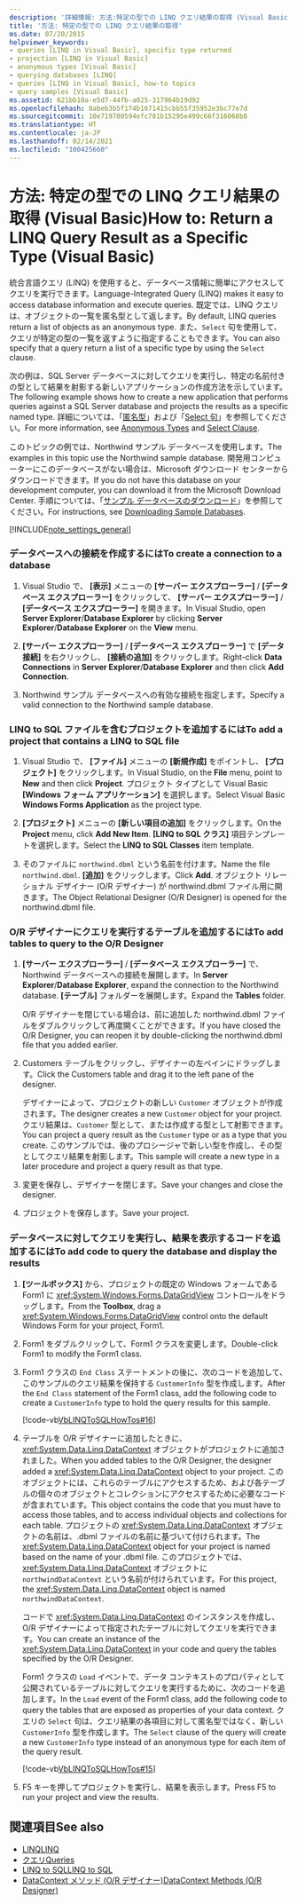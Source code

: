 ```yaml
---
description: '詳細情報: 方法:特定の型での LINQ クエリ結果の取得 (Visual Basic)'
title: '方法: 特定の型での LINQ クエリ結果の取得'
ms.date: 07/20/2015
helpviewer_keywords:
- queries [LINQ in Visual Basic], specific type returned
- projection [LINQ in Visual Basic]
- anonymous types [Visual Basic]
- querying databases [LINQ]
- queries [LINQ in Visual Basic], how-to topics
- query samples [Visual Basic]
ms.assetid: 621bb10a-e5d7-44fb-a025-317964b19d92
ms.openlocfilehash: 8abeb3b5f174b1671415cbb55f35952e3bc77e7d
ms.sourcegitcommit: 10e719780594efc781b15295e499c66f316068b8
ms.translationtype: HT
ms.contentlocale: ja-JP
ms.lasthandoff: 02/14/2021
ms.locfileid: "100425660"
---
```

# <a name="how-to-return-a-linq-query-result-as-a-specific-type-visual-basic"></a><span data-ttu-id="22e33-103">方法: 特定の型での LINQ クエリ結果の取得 (Visual Basic)</span><span class="sxs-lookup"><span data-stu-id="22e33-103">How to: Return a LINQ Query Result as a Specific Type (Visual Basic)</span></span>

<span data-ttu-id="22e33-104">統合言語クエリ (LINQ) を使用すると、データベース情報に簡単にアクセスしてクエリを実行できます。</span><span class="sxs-lookup"><span data-stu-id="22e33-104">Language-Integrated Query (LINQ) makes it easy to access database information and execute queries.</span></span> <span data-ttu-id="22e33-105">既定では、LINQ クエリは、オブジェクトの一覧を匿名型として返します。</span><span class="sxs-lookup"><span data-stu-id="22e33-105">By default, LINQ queries return a list of objects as an anonymous type.</span></span> <span data-ttu-id="22e33-106">また、`Select` 句を使用して、クエリが特定の型の一覧を返すように指定することもできます。</span><span class="sxs-lookup"><span data-stu-id="22e33-106">You can also specify that a query return a list of a specific type by using the `Select` clause.</span></span>  
  
 <span data-ttu-id="22e33-107">次の例は、SQL Server データベースに対してクエリを実行し、特定の名前付きの型として結果を射影する新しいアプリケーションの作成方法を示しています。</span><span class="sxs-lookup"><span data-stu-id="22e33-107">The following example shows how to create a new application that performs queries against a SQL Server database and projects the results as a specific named type.</span></span> <span data-ttu-id="22e33-108">詳細については、「[匿名型](../objects-and-classes/anonymous-types.md)」および「[Select 句](../../../language-reference/queries/select-clause.md)」を参照してください。</span><span class="sxs-lookup"><span data-stu-id="22e33-108">For more information, see [Anonymous Types](../objects-and-classes/anonymous-types.md) and [Select Clause](../../../language-reference/queries/select-clause.md).</span></span>  
  
 <span data-ttu-id="22e33-109">このトピックの例では、Northwind サンプル データベースを使用します。</span><span class="sxs-lookup"><span data-stu-id="22e33-109">The examples in this topic use the Northwind sample database.</span></span> <span data-ttu-id="22e33-110">開発用コンピューターにこのデータベースがない場合は、Microsoft ダウンロード センターからダウンロードできます。</span><span class="sxs-lookup"><span data-stu-id="22e33-110">If you do not have this database on your development computer, you can download it from the Microsoft Download Center.</span></span> <span data-ttu-id="22e33-111">手順については、「[サンプル データベースのダウンロード](../../../../framework/data/adonet/sql/linq/downloading-sample-databases.md)」を参照してください。</span><span class="sxs-lookup"><span data-stu-id="22e33-111">For instructions, see [Downloading Sample Databases](../../../../framework/data/adonet/sql/linq/downloading-sample-databases.md).</span></span>  
  
[!INCLUDE[note_settings_general](~/includes/note-settings-general-md.md)]  
  
### <a name="to-create-a-connection-to-a-database"></a><span data-ttu-id="22e33-112">データベースへの接続を作成するには</span><span class="sxs-lookup"><span data-stu-id="22e33-112">To create a connection to a database</span></span>  
  
1. <span data-ttu-id="22e33-113">Visual Studio で、 **[表示]** メニューの **[サーバー エクスプローラー]** / **[データベース エクスプローラー]** をクリックして、 **[サーバー エクスプローラー]** / **[データベース エクスプローラー]** を開きます。</span><span class="sxs-lookup"><span data-stu-id="22e33-113">In Visual Studio, open **Server Explorer**/**Database Explorer** by clicking **Server Explorer**/**Database Explorer** on the **View** menu.</span></span>  
  
2. <span data-ttu-id="22e33-114">**[サーバー エクスプローラー]** / **[データベース エクスプローラー]** で **[データ接続]** を右クリックし、 **[接続の追加]** をクリックします。</span><span class="sxs-lookup"><span data-stu-id="22e33-114">Right-click **Data Connections** in **Server Explorer**/**Database Explorer** and then click **Add Connection**.</span></span>  
  
3. <span data-ttu-id="22e33-115">Northwind サンプル データベースへの有効な接続を指定します。</span><span class="sxs-lookup"><span data-stu-id="22e33-115">Specify a valid connection to the Northwind sample database.</span></span>  
  
### <a name="to-add-a-project-that-contains-a-linq-to-sql-file"></a><span data-ttu-id="22e33-116">LINQ to SQL ファイルを含むプロジェクトを追加するには</span><span class="sxs-lookup"><span data-stu-id="22e33-116">To add a project that contains a LINQ to SQL file</span></span>  
  
1. <span data-ttu-id="22e33-117">Visual Studio で、 **[ファイル]** メニューの **[新規作成]** をポイントし、 **[プロジェクト]** をクリックします。</span><span class="sxs-lookup"><span data-stu-id="22e33-117">In Visual Studio, on the **File** menu, point to **New** and then click **Project**.</span></span> <span data-ttu-id="22e33-118">プロジェクト タイプとして Visual Basic **[Windows フォーム アプリケーション]** を選択します。</span><span class="sxs-lookup"><span data-stu-id="22e33-118">Select Visual Basic **Windows Forms Application** as the project type.</span></span>  
  
2. <span data-ttu-id="22e33-119">**[プロジェクト]** メニューの **[新しい項目の追加]** をクリックします。</span><span class="sxs-lookup"><span data-stu-id="22e33-119">On the **Project** menu, click **Add New Item**.</span></span> <span data-ttu-id="22e33-120">**[LINQ to SQL クラス]** 項目テンプレートを選択します。</span><span class="sxs-lookup"><span data-stu-id="22e33-120">Select the **LINQ to SQL Classes** item template.</span></span>  
  
3. <span data-ttu-id="22e33-121">そのファイルに `northwind.dbml` という名前を付けます。</span><span class="sxs-lookup"><span data-stu-id="22e33-121">Name the file `northwind.dbml`.</span></span> <span data-ttu-id="22e33-122">**[追加]** をクリックします。</span><span class="sxs-lookup"><span data-stu-id="22e33-122">Click **Add**.</span></span> <span data-ttu-id="22e33-123">オブジェクト リレーショナル デザイナー (O/R デザイナー) が northwind.dbml ファイル用に開きます。</span><span class="sxs-lookup"><span data-stu-id="22e33-123">The Object Relational Designer (O/R Designer) is opened for the northwind.dbml file.</span></span>  
  
### <a name="to-add-tables-to-query-to-the-or-designer"></a><span data-ttu-id="22e33-124">O/R デザイナーにクエリを実行するテーブルを追加するには</span><span class="sxs-lookup"><span data-stu-id="22e33-124">To add tables to query to the O/R Designer</span></span>  
  
1. <span data-ttu-id="22e33-125">**[サーバー エクスプローラー]** / **[データベース エクスプローラー]** で、Northwind データベースへの接続を展開します。</span><span class="sxs-lookup"><span data-stu-id="22e33-125">In **Server Explorer**/**Database Explorer**, expand the connection to the Northwind database.</span></span> <span data-ttu-id="22e33-126">**[テーブル]** フォルダーを展開します。</span><span class="sxs-lookup"><span data-stu-id="22e33-126">Expand the **Tables** folder.</span></span>  
  
     <span data-ttu-id="22e33-127">O/R デザイナーを閉じている場合は、前に追加した northwind.dbml ファイルをダブルクリックして再度開くことができます。</span><span class="sxs-lookup"><span data-stu-id="22e33-127">If you have closed the O/R Designer, you can reopen it by double-clicking the northwind.dbml file that you added earlier.</span></span>  
  
2. <span data-ttu-id="22e33-128">Customers テーブルをクリックし、デザイナーの左ペインにドラッグします。</span><span class="sxs-lookup"><span data-stu-id="22e33-128">Click the Customers table and drag it to the left pane of the designer.</span></span>  
  
     <span data-ttu-id="22e33-129">デザイナーによって、プロジェクトの新しい `Customer` オブジェクトが作成されます。</span><span class="sxs-lookup"><span data-stu-id="22e33-129">The designer creates a new `Customer` object for your project.</span></span> <span data-ttu-id="22e33-130">クエリ結果は、`Customer` 型として、または作成する型として射影できます。</span><span class="sxs-lookup"><span data-stu-id="22e33-130">You can project a query result as the `Customer` type or as a type that you create.</span></span> <span data-ttu-id="22e33-131">このサンプルでは、後のプロシージャで新しい型を作成し、その型としてクエリ結果を射影します。</span><span class="sxs-lookup"><span data-stu-id="22e33-131">This sample will create a new type in a later procedure and project a query result as that type.</span></span>  
  
3. <span data-ttu-id="22e33-132">変更を保存し、デザイナーを閉じます。</span><span class="sxs-lookup"><span data-stu-id="22e33-132">Save your changes and close the designer.</span></span>  
  
4. <span data-ttu-id="22e33-133">プロジェクトを保存します。</span><span class="sxs-lookup"><span data-stu-id="22e33-133">Save your project.</span></span>  
  
### <a name="to-add-code-to-query-the-database-and-display-the-results"></a><span data-ttu-id="22e33-134">データベースに対してクエリを実行し、結果を表示するコードを追加するには</span><span class="sxs-lookup"><span data-stu-id="22e33-134">To add code to query the database and display the results</span></span>  
  
1. <span data-ttu-id="22e33-135">**[ツールボックス]** から、プロジェクトの既定の Windows フォームである Form1 に <xref:System.Windows.Forms.DataGridView> コントロールをドラッグします。</span><span class="sxs-lookup"><span data-stu-id="22e33-135">From the **Toolbox**, drag a <xref:System.Windows.Forms.DataGridView> control onto the default Windows Form for your project, Form1.</span></span>  
  
2. <span data-ttu-id="22e33-136">Form1 をダブルクリックして、Form1 クラスを変更します。</span><span class="sxs-lookup"><span data-stu-id="22e33-136">Double-click Form1 to modify the Form1 class.</span></span>  
  
3. <span data-ttu-id="22e33-137">Form1 クラスの `End Class` ステートメントの後に、次のコードを追加して、このサンプルのクエリ結果を保持する `CustomerInfo` 型を作成します。</span><span class="sxs-lookup"><span data-stu-id="22e33-137">After the `End Class` statement of the Form1 class, add the following code to create a `CustomerInfo` type to hold the query results for this sample.</span></span>  
  
     [!code-vb[VbLINQToSQLHowTos#16](~/samples/snippets/visualbasic/VS_Snippets_VBCSharp/VbLINQtoSQLHowTos/VB/Form8.vb#16)]  
  
4. <span data-ttu-id="22e33-138">テーブルを O/R デザイナーに追加したときに、<xref:System.Data.Linq.DataContext> オブジェクトがプロジェクトに追加されました。</span><span class="sxs-lookup"><span data-stu-id="22e33-138">When you added tables to the O/R Designer, the designer added a <xref:System.Data.Linq.DataContext> object to your project.</span></span> <span data-ttu-id="22e33-139">このオブジェクトには、これらのテーブルにアクセスするため、および各テーブルの個々のオブジェクトとコレクションにアクセスするために必要なコードが含まれています。</span><span class="sxs-lookup"><span data-stu-id="22e33-139">This object contains the code that you must have to access those tables, and to access individual objects and collections for each table.</span></span> <span data-ttu-id="22e33-140">プロジェクトの <xref:System.Data.Linq.DataContext> オブジェクトの名前は、.dbml ファイルの名前に基づいて付けられます。</span><span class="sxs-lookup"><span data-stu-id="22e33-140">The <xref:System.Data.Linq.DataContext> object for your project is named based on the name of your .dbml file.</span></span> <span data-ttu-id="22e33-141">このプロジェクトでは、<xref:System.Data.Linq.DataContext> オブジェクトに `northwindDataContext` という名前が付けられています。</span><span class="sxs-lookup"><span data-stu-id="22e33-141">For this project, the <xref:System.Data.Linq.DataContext> object is named `northwindDataContext`.</span></span>  
  
     <span data-ttu-id="22e33-142">コードで <xref:System.Data.Linq.DataContext> のインスタンスを作成し、O/R デザイナーによって指定されたテーブルに対してクエリを実行できます。</span><span class="sxs-lookup"><span data-stu-id="22e33-142">You can create an instance of the <xref:System.Data.Linq.DataContext> in your code and query the tables specified by the O/R Designer.</span></span>  
  
     <span data-ttu-id="22e33-143">Form1 クラスの `Load` イベントで、データ コンテキストのプロパティとして公開されているテーブルに対してクエリを実行するために、次のコードを追加します。</span><span class="sxs-lookup"><span data-stu-id="22e33-143">In the `Load` event of the Form1 class, add the following code to query the tables that are exposed as properties of your data context.</span></span> <span data-ttu-id="22e33-144">クエリの `Select` 句は、クエリ結果の各項目に対して匿名型ではなく、新しい `CustomerInfo` 型を作成します。</span><span class="sxs-lookup"><span data-stu-id="22e33-144">The `Select` clause of the query will create a new `CustomerInfo` type instead of an anonymous type for each item of the query result.</span></span>  
  
     [!code-vb[VbLINQToSQLHowTos#15](~/samples/snippets/visualbasic/VS_Snippets_VBCSharp/VbLINQtoSQLHowTos/VB/Form8.vb#15)]  
  
5. <span data-ttu-id="22e33-145">F5 キーを押してプロジェクトを実行し、結果を表示します。</span><span class="sxs-lookup"><span data-stu-id="22e33-145">Press F5 to run your project and view the results.</span></span>  
  
## <a name="see-also"></a><span data-ttu-id="22e33-146">関連項目</span><span class="sxs-lookup"><span data-stu-id="22e33-146">See also</span></span>

- [<span data-ttu-id="22e33-147">LINQ</span><span class="sxs-lookup"><span data-stu-id="22e33-147">LINQ</span></span>](index.md)
- [<span data-ttu-id="22e33-148">クエリ</span><span class="sxs-lookup"><span data-stu-id="22e33-148">Queries</span></span>](../../../language-reference/queries/index.md)
- [<span data-ttu-id="22e33-149">LINQ to SQL</span><span class="sxs-lookup"><span data-stu-id="22e33-149">LINQ to SQL</span></span>](../../../../framework/data/adonet/sql/linq/index.md)
- [<span data-ttu-id="22e33-150">DataContext メソッド (O/R デザイナー)</span><span class="sxs-lookup"><span data-stu-id="22e33-150">DataContext Methods (O/R Designer)</span></span>](/visualstudio/data-tools/datacontext-methods-o-r-designer)

